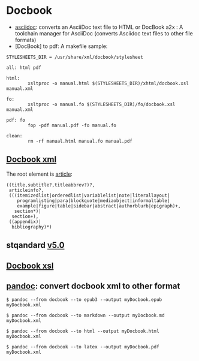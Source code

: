 # Docbook
- [asciidoc](http://asciidoc.org/): converts an AsciiDoc text file to HTML or DocBook 
    a2x : A toolchain manager for AsciiDoc (converts Asciidoc text files to other file formats) 
- [DocBook] to pdf:
A makefile sample:
```
STYLESHEETS_DIR = /usr/share/xml/docbook/stylesheet

all: html pdf

html:
        xsltproc -o manual.html $(STYLESHEETS_DIR)/xhtml/docbook.xsl manual.xml

fo:
        xsltproc -o manual.fo $(STYLESHEETS_DIR)/fo/docbook.xsl manual.xml

pdf: fo
        fop -pdf manual.pdf -fo manual.fo

clean:
        rm -rf manual.html manual.fo manual.pdf
```

## [Docbook xml](https://docbook.org/)
The root element is [article](https://docbook.org/schemas/sdocbook/elements/article.html):
```
((title,subtitle?,titleabbrev?)?,
 articleinfo?,
 (((itemizedlist|orderedlist|variablelist|note|literallayout|
    programlisting|para|blockquote|mediaobject|informaltable|
    example|figure|table|sidebar|abstract|authorblurb|epigraph)+,
   section*)|
  section+),
 ((appendix)|
  bibliography)*)
```
## stqandard [v5.0](https://www.oasis-open.org/standards#dbv5.0)

## [Docbook xsl](https://cdn.docbook.org/)

## [pandoc](http://pandoc.org/index.html): convert docbook xml to other format
```
$ pandoc --from docbook --to epub3 --output myDocbook.epub myDocbook.xml

$ pandoc --from docbook --to markdown --output myDocbook.md myDocbook.xml

$ pandoc --from docbook --to html --output myDocbook.html myDocbook.xml

$ pandoc --from docbook --to latex --output myDocbook.pdf myDocbook.xml
```
